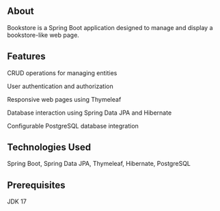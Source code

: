 ## About ##
Bookstore is a Spring Boot application designed to manage and display a bookstore-like web page.

## Features ##
CRUD operations for managing entities

User authentication and authorization

Responsive web pages using Thymeleaf

Database interaction using Spring Data JPA and Hibernate

Configurable PostgreSQL database integration

## Technologies Used ##
Spring Boot, Spring Data JPA, Thymeleaf, Hibernate, PostgreSQL

## Prerequisites ##
JDK 17  

